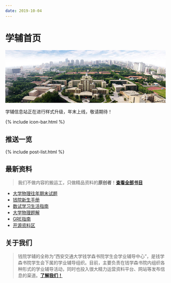 ```yaml
---
date: 2019-10-04
---
```


# 学辅首页
![本图片来自于西安交通大学官方网站，版权归其所有。](/assets/images/frontpage.jpg)

<center-banner>学辅信息站正在进行样式升级，年末上线，敬请期待！</center-banner>

{% include icon-bar.html %}

## <i class="fa fa-commenting-o"></i> 推送一览

{% include post-list.html %}


## <i class="fa fa-book"></i> 最新资料
> 我们不做内容的搬运工，只做精品资料的**原创者**！[**查看全部书目**](/BookHub)

- <i class="fa fa-book"></i> [大学物理往年期末试题](/BookHub/006.university-physics-tests)
- <i class="fa fa-book"></i> [钱院新生手册](/BookHub/005.freshman-manual)
- <i class="fa fa-book"></i> [数试学习生活指南](/BookHub/004.guidance-for-study)
- <i class="fa fa-book"></i> [大学物理题解](/BookHub/003.key-to-university-physics)
- <i class="fa fa-book"></i> [GRE指南](/BookHub/002.gre-guide)
- <i class="fa fa-cloud-download"></i> [开源资料区](/BookHub/001.resources)

## <i class="fa fa-address-card"></i> 关于我们

> 钱院学辅的全称为“西安交通大学钱学森书院学生会学业辅导中心”，是钱学森书院学生会下属的学业辅导组织。目前，主要负责在钱学森书院内组织各种形式的学业辅导活动，同时也投入很大精力运营资料平台、网站等发布信息的渠道。[**了解我们！**](/about)
